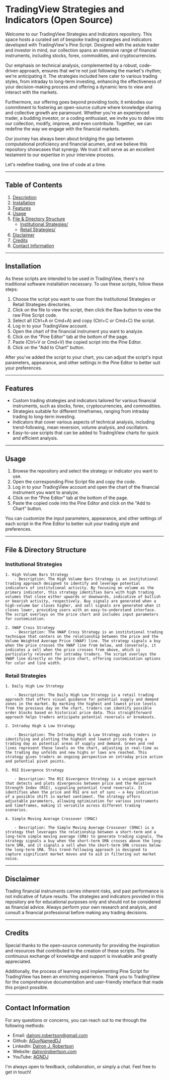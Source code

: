 # TradingView Strategies and Indicators (Open Source)

Welcome to our TradingView Strategies and Indicators repository. This space hosts a curated set of bespoke trading strategies and indicators developed with TradingView's Pine Script. Designed with the astute trader and investor in mind, our collection spans an extensive range of financial instruments, including stocks, forex, commodities, and cryptocurrencies.

Our emphasis on technical analysis, complemented by a robust, code-driven approach, ensures that we're not just following the market's rhythm; we're anticipating it. The strategies included here cater to various trading styles, from intraday to long-term investing, enhancing the effectiveness of your decision-making process and offering a dynamic lens to view and interact with the markets.

Furthermore, our offering goes beyond providing tools; it embodies our commitment to fostering an open-source culture where knowledge sharing and collective growth are paramount. Whether you're an experienced trader, a budding investor, or a coding enthusiast, we invite you to delve into our collection, modify, improve, and even contribute. Together, we can redefine the way we engage with the financial markets.

Our journey has always been about bridging the gap between computational proficiency and financial acumen, and we believe this repository showcases that synergy. We trust it will serve as an excellent testament to our expertise in your interview process.

Let's redefine trading, one line of code at a time.

---

## Table of Contents <a name="table-of-contents"></a>

1. [Description](#description)
2. [Installation](#installation)
3. [Features](#features)
4. [Usage](#usage)
5. [File & Directory Structure](#file-directory-structure)
   - [Institutional Strategies/](#institutional)
   - [Retail Strategies/](#retail)
6. [Disclaimer](#disclaimer)
7. [Credits](#credits)
8. [Contact Information](#contact-information)

---

## Installation <a name="installation"></a>

As these scripts are intended to be used in TradingView, there's no traditional software installation necessary. To use these scripts, follow these steps:

1. Choose the script you want to use from the Institutional Strategies or Retail Strategies directories.
2. Click on the file to view the script, then click the Raw button to view the raw Pine Script code.
3. Select all (Ctrl+A or Cmd+A) and copy (Ctrl+C or Cmd+C) the script.
4. Log in to your TradingView account.
5. Open the chart of the financial instrument you want to analyze.
6. Click on the "Pine Editor" tab at the bottom of the page.
7. Paste (Ctrl+V or Cmd+V) the copied script into the Pine Editor.
8. Click on the "Add to Chart" button.

After you've added the script to your chart, you can adjust the script's input parameters, appearance, and other settings in the Pine Editor to better suit your preferences.

---

## Features <a name="features"></a>

- Custom trading strategies and indicators tailored for various financial instruments, such as stocks, forex, cryptocurrencies, and commodities.
- Strategies suitable for different timeframes, ranging from intraday trading to long-term investing.
- Indicators that cover various aspects of technical analysis, including trend-following, mean reversion, volume analysis, and oscillators.
- Easy-to-use scripts that can be added to TradingView charts for quick and efficient analysis.

---

## Usage <a name="usage"></a>

1. Browse the repository and select the strategy or indicator you want to use.
2. Open the corresponding Pine Script file and copy the code.
3. Log in to your TradingView account and open the chart of the financial instrument you want to analyze.
4. Click on the "Pine Editor" tab at the bottom of the page.
5. Paste the copied code into the Pine Editor and click on the "Add to Chart" button.

You can customize the input parameters, appearance, and other settings of each script in the Pine Editor to better suit your trading style and preferences.

---

## File & Directory Structure <a name="file-directory-structure"></a>

### Institutional Strategies <a name="institutional"></a>

    1. High Volume Bars Strategy
        - Description: The High Volume Bars Strategy is an institutional trading approach designed to identify and leverage potential indicators of institutional activity. By focusing on volume as the primary indicator, this strategy identifies bars with high trading volumes that close either upwards or downwards, indicative of bullish or bearish activity, respectively. Buy signals are generated when a high-volume bar closes higher, and sell signals are generated when it closes lower, providing users with an easy-to-understand interface. The script overlays on the price chart and includes input parameters for customization.

    2. VWAP Cross Strategy
        - Description: The VWAP Cross Strategy is an institutional trading technique that centers on the relationship between the price and the Volume Weighted Average Price (VWAP) line. The strategy signals a buy when the price crosses the VWAP line from below, and conversely, it indicates a sell when the price crosses from above, which is particularly relevant for intraday traders. The script overlays the VWAP line directly on the price chart, offering customization options for color and line width.

### Retail Strategies <a name="retail"></a>

    1. Daily High Low Strategy

        - Description: The Daily High Low Strategy is a retail trading approach that offers visual guidance for potential supply and demand zones in the market. By marking the highest and lowest price levels from the previous day on the chart, traders can identify possible order blocks based on historical price data. This straightforward approach helps traders anticipate potential reversals or breakouts.

    2. Intraday High & Low Strategy

        - Description: The Intraday High & Low Strategy aids traders in identifying and plotting the highest and lowest prices during a trading day as potential areas of supply and demand. Green and red lines represent these levels on the chart, adjusting in real-time as the trading day unfolds and new highs or lows are reached. This strategy gives traders an ongoing perspective on intraday price action and potential pivot points.

    3. RSI Divergence Strategy

        - Description: The RSI Divergence Strategy is a unique approach that detects and plots divergences between price and the Relative Strength Index (RSI), signaling potential trend reversals. It identifies when the price and RSI are out of sync – a key indication of a possible shift in market sentiment. The strategy offers adjustable parameters, allowing optimization for various instruments and timeframes, making it versatile across different trading scenarios.

    4. Simple Moving Average Crossover (SMAC)

        - Description: The Simple Moving Average Crossover (SMAC) is a strategy that leverages the relationship between a short-term and a long-term simple moving average (SMA) to generate trading signals. The strategy signals a buy when the short-term SMA crosses above the long-term SMA, and it signals a sell when the short-term SMA crosses below the long-term SMA. This trend-following approach is designed to capture significant market moves and to aid in filtering out market noise.

---

## Disclaimer <a name="disclaimer"></a>

Trading financial instruments carries inherent risks, and past performance is not indicative of future results. The strategies and indicators provided in this repository are for educational purposes only and should not be considered as financial advice. Always perform your own research and analysis, and consult a financial professional before making any trading decisions.

---

## Credits <a name="credits"></a>

Special thanks to the open-source community for providing the inspiration and resources that contributed to the creation of these scripts. The continuous exchange of knowledge and support is invaluable and greatly appreciated.

Additionally, the process of learning and implementing Pine Script for TradingView has been an enriching experience. Thank you to TradingView for the comprehensive documentation and user-friendly interface that made this project possible.

---

## Contact Information <a name="contact-information"></a>

For any questions or concerns, you can reach out to me through the following methods:

- Email: dalronj.robertson@gmail.com
- Github: [AGuyNamedDJ](https://github.com/AGuyNamedDJ)
- LinkedIn: [Dalron J. Robertson](https://www.linkedin.com/in/dalronjrobertson/)
- Website: [dalronjrobertson.com](https://dalronjrobertson.com)
- YouTube: [AGNDJ](https://youtube.com/@AGNDJ)

I'm always open to feedback, collaboration, or simply a chat. Feel free to get in touch!
